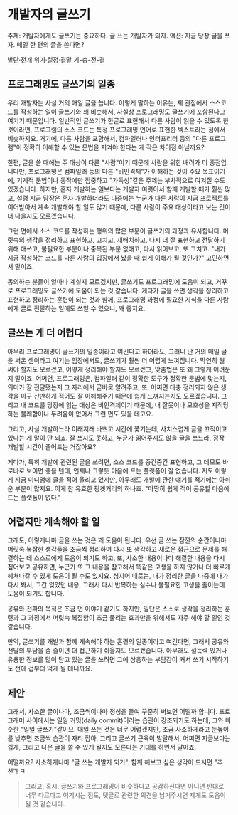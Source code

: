 # 개발자의 글쓰기

주제: 개발자에게도 글쓰기는 중요하다. 글 쓰는 개발자가 되자.
액션: 지금 당장 글을 쓰자. 매일 한 편의 글을 쓴다면?

발단·전개·위기·절정·결말
기-승-전-결

## 프로그래밍도 글쓰기의 일종

우리 개발자는 사실 거의 매일 글을 씁니다. 이렇게 말하는 이유는, 제 관점에서 소스코드를 작성하는 일이 글쓰기와 꽤 비슷해서, 사실상 프로그래밍도 글쓰기에 포함된다고 여기기 때문입니다. 일반적인 글쓰기가 한글로 표현해서 다른 사람이 읽을 수 있도록 한 것이라면, 프로그램의 소스 코드는 특정 프로그래밍 언어로 표현한 텍스트라는 점에서 비슷하지요. 거기에, 다른 사람을 포함해서, 컴파일러나 인터프리터 등의 "다른 프로그램"이 정확히 이해할 수 있는 문법을 지켜야 한다는 게 작은 차이점 아닐까요?

한편, 글을 쓸 때에는 주 대상이 다른 "사람"이기 때문에 사람을 위한 배려가 더 중점입니다만, 프로그래밍은 컴파일러 등의 다른 "비인격체"가 이해하는 것이 주요 목표이기에, 기계적 문법이나 동작에만 집중하고 "가독성"같은 주제는 부차적으로 여겨질 수도 있겠습니다. 하지만, 혼자 개발하는 일보다는 개발자 여럿이서 함께 개발할 때가 훨씬 많고, 설령 지금 당장은 혼자 개발하더라도 나중에는 누군가 다른 사람이 지금 프로젝트를 이어받아서 계속 개발해야 할 일도 많기 때문에, 다른 사람이 주요 대상이라고 보는 것이 더 나을지도 모르겠습니다.

그런 면에서 소스 코드를 작성하는 행위의 많은 부분이 글쓰기의 과정과 유사합니다. 머릿속의 생각을 정리하고 표현하고, 고치고, 재배치하고, 다시 더 잘 표현하고 전달하기 위해 애쓰고, 불필요한 부분이나 중복된 부분 없애고, 다시 읽어보고, 또 고치고. "내가 지금 작성하는 코드를 다른 사람의 입장에서 봤을 때 쉽게 이해가 될 것인가?" 고민하면서 말이죠.

동의하는 분들이 얼마나 계실지  모르겠지만, 글쓰기도 프로그래밍에 도움이 되고, 거꾸로 프로그래밍도 글쓰기에 도움이 되는 것 같습니다. 게다가 글을 쓰면 생각을 정리하고 표현하고 정리하는 훈련이 되는 것과 함께, 프로그래밍 과정에 필요한 지식을 다른 사람에게 글로 전달하는 일에도 쓰일 수 있으니, 꽤 좋지요.

## 글쓰는 게 더 어렵다

아무리 프로그래밍이 글쓰기의 일종이라고 여긴다고 하더라도, 그러니 난 거의 매일 글을 써온 셈이라고 여기는 입장에서도, 글쓰기가 훨씬 더 어렵게 느껴집니다. 막연히 뭘 써야 할지도 모르겠고, 어떻게 정리해야 할지도 모르겠고, 맞춤법은 또 왜 그렇게 어려운지 말이죠. 어쩌면, 프로그래밍은, 컴파일러 같이 정확한 도구가 정확한 문법에 맞는지, 의미가 잘 전달됐는지 그 자리에서 곧바로 알려주고, 또, 어쩌면 대충 정리되지 않은 생각을 마구 산만하게 적어도 잘 이해해주기 때문에 쉽게 느껴지는지도 모르겠습니다. 그리고 내 코드를 당장에 읽는 대상은 비인격체이기 때문에, 내 잘못이나 모호성을 지적당하는 불쾌함이나 두려움이 없어서 그런 면도 있을 테고요.

그리고, 사실 개발하느라 이래저래 바쁘고 시간에 쫓기는데, 사치스럽게 글을 끄적이고 있다는 게 말이 안 되죠. 잘 쓰지도 못하고, 누군가 읽어주지도 않을 글을 쓰느라, 정작 개발할 시간이 줄어드는 거잖아요?

게다가, 특히 개발에 관련된 글을 쓰려면, 소스 코드를 중간중간 표현하고, 그 데모도 바로바로 보이면 좋을 텐데, 언제나 그렇듯 마음에 드는 플랫폼이 잘 없습니다. 저도 이렇게 지금 미디엄에 글을 적어 올리고 있지만, 아무래도 개발에 관한 얘기를 적기에는 아쉬운 부분이 많지요. 이게 참 유효한 핑곗거리의 하나죠. "마땅히 쉽게 적어 공유할 마음에 드는 플랫폼이 없다."

## 어렵지만 계속해야 할 일

그래도, 이렇게나마 글을 쓰는 것은 꽤 도움이 됩니다. 우선 글 쓰는 잠깐의 순간이나마 머릿속 복잡한 생각들을 조금씩 정리하며 다시 또 생각하고 새로운 접근으로 문제를 해결하는 데 스스로에게 도움이 되기도 하고, 또, 사소한 내용이나마 해결한 내용을 다시 짚어보고 공유하면, 누군가 또 그 내용을 참고해서 똑같은 고생을 하지 않거나 더 빠르게 헤쳐나갈 수 있게 도움이 될 수도 있지요. 심지어 때로는, 내가 정리한 글을 나중에 내가 다시 봐서, 그간 잊었던 내용, 그래서 다시 반복하는 실수나 불필요한 고생을 줄이는데 도움이 되기도 합니다.

공유와 전파의 목적은 조금 먼 이야기 같기도 하지만, 일단은 스스로 생각을 정리하는 훈련과 그 과정에서 머릿속 복잡함이 조금 풀리는 효과만을 위해서도 자주 해야 할 일인 것 같습니다.

만약, 글쓰기를 개발과 함께 계속해야 하는 훈련의 일종이라고 여긴다면, 그래서 공유와 전달의 부담을 좀 줄이면 더 접근하기 쉬울지도 모르겠습니다. 아무래도 설득력 있거나 유용한 정보를 많이 담고 있는 글을 쓰려면 그에 상응하는 부담감이 커서 쓰기 시작하기도 전에 겁부터 먹게 될 테니까요.

## 제안

그래서, 사소한 글이나마, 조금씩이나마 정성을 들여 꾸준히 써보면 어떨까 합니다. 프로그래머 사이에서는 일일 커밋(daily commit)이라는 습관이 강조되기도 하는데, 그와 비슷한 "일일 글쓰기"같이요. 매일 쓰는 것은 너무 어렵겠지만, 조금 사소하게라고 눈높이를 낮추면 조금씩 습관이 자리 잡아, 그리고 글쓰기 근육이 발달해서, 어쩌면 지금보다는 쉽게, 그리고 나은 글을 쓸 수 있게 될지도 모른다는 기대를 하면서 말이죠.

어떨까요? 사소하게나마 "글 쓰는 개발자 되기". 함께 해보고 싶은 생각이 드시면 "추천"! ㅋ

> 그리고, 혹시, 글쓰기와 프로그래밍이 비슷하다고 공감하신다면 아니면 반대로 너무 다르다고 여기시는 점도, 댓글로 관련한 의견을 남겨주시면 제게도 도움이 될 것 같습니다.
